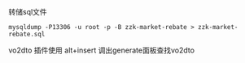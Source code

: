 转储sql文件

`mysqldump -P13306 -u root -p -B zzk-market-rebate > zzk-market-rebate.sql`

vo2dto 插件使用
alt+insert 调出generate面板查找vo2dto